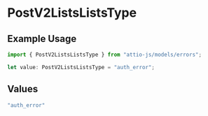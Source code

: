 # PostV2ListsListsType

## Example Usage

```typescript
import { PostV2ListsListsType } from "attio-js/models/errors";

let value: PostV2ListsListsType = "auth_error";
```

## Values

```typescript
"auth_error"
```